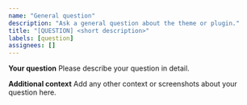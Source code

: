 ```yaml
---
name: "General question"
description: "Ask a general question about the theme or plugin."
title: "[QUESTION] <short description>"
labels: [question]
assignees: []
---
```


**Your question**
Please describe your question in detail.

**Additional context**
Add any other context or screenshots about your question here.
